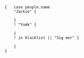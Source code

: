 ```
{	case people.name
	"Jackie" {

	}
	! "Yumk" {

	}
	! in blacklist || "Sig mer" {

	}
}
```
<!--stackedit_data:
eyJoaXN0b3J5IjpbLTEwMzEwNDU3ODZdfQ==
-->